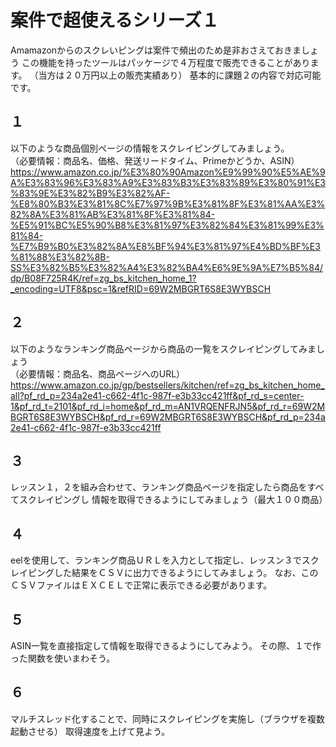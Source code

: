# 案件で超使えるシリーズ１
Amamazonからのスクレいピングは案件で頻出のため是非おさえておきましょう
この機能を持ったツールはパッケージで４万程度で販売できることがあります。
（当方は２０万円以上の販売実績あり）
基本的に課題２の内容で対応可能です。

## １
以下のような商品個別ページの情報をスクレイピングしてみましょう。<BR>
（必要情報：商品名、価格、発送リードタイム、Primeかどうか、ASIN）
https://www.amazon.co.jp/%E3%80%90Amazon%E9%99%90%E5%AE%9A%E3%83%96%E3%83%A9%E3%83%B3%E3%83%89%E3%80%91%E3%83%9E%E3%82%B9%E3%82%AF-%E8%80%B3%E3%81%8C%E7%97%9B%E3%81%8F%E3%81%AA%E3%82%8A%E3%81%AB%E3%81%8F%E3%81%84-%E5%91%BC%E5%90%B8%E3%81%97%E3%82%84%E3%81%99%E3%81%84-%E7%B9%B0%E3%82%8A%E8%BF%94%E3%81%97%E4%BD%BF%E3%81%88%E3%82%8B-SS%E3%82%B5%E3%82%A4%E3%82%BA4%E6%9E%9A%E7%B5%84/dp/B08F725R4K/ref=zg_bs_kitchen_home_1?_encoding=UTF8&psc=1&refRID=69W2MBGRT6S8E3WYBSCH

## ２
以下のようなランキング商品ページから商品の一覧をスクレイピングしてみましょう<BR>
（必要情報：商品名、商品ページへのURL）
https://www.amazon.co.jp/gp/bestsellers/kitchen/ref=zg_bs_kitchen_home_all?pf_rd_p=234a2e41-c662-4f1c-987f-e3b33cc421ff&pf_rd_s=center-1&pf_rd_t=2101&pf_rd_i=home&pf_rd_m=AN1VRQENFRJN5&pf_rd_r=69W2MBGRT6S8E3WYBSCH&pf_rd_r=69W2MBGRT6S8E3WYBSCH&pf_rd_p=234a2e41-c662-4f1c-987f-e3b33cc421ff

## ３
レッスン１，２を組み合わせて、ランキング商品ページを指定したら商品をすべてスクレイピングし
情報を取得できるようにしてみましょう（最大１００商品）

## ４
eelを使用して、ランキング商品ＵＲＬを入力として指定し、レッスン３でスクレイピングした結果をＣＳＶに出力できるようにしてみましょう。
なお、このＣＳＶファイルはＥＸＣＥＬで正常に表示できる必要があります。

## ５
ASIN一覧を直接指定して情報を取得できるようにしてみよう。
その際、１で作った関数を使いまわそう。

## ６
マルチスレッド化することで、同時にスクレイピングを実施し（ブラウザを複数起動させる）
取得速度を上げて見よう。
